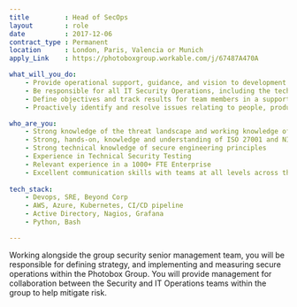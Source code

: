 ```yaml
---
title         : Head of SecOps
layout        : role
date          : 2017-12-06
contract_type : Permanent
location      : London, Paris, Valencia or Munich
apply_Link    : https://photoboxgroup.workable.com/j/67487A470A

what_will_you_do:
    - Provide operational support, guidance, and vision to development teams. Work with team and product owners, providing guidance and execution of best practice.
    - Be responsible for all IT Security Operations, including the technology and production environments
    - Define objectives and track results for team members in a supportive, motivating, and fact-driven way
    - Proactively identify and resolve issues relating to people, product, tech and development.

who_are_you:
    - Strong knowledge of the threat landscape and working knowledge of global threats to cybersecurity
    - Strong, hands-on, knowledge and understanding of ISO 27001 and NIST Cybersecurity Framework
    - Strong technical knowledge of secure engineering principles
    - Experience in Technical Security Testing
    - Relevant experience in a 1000+ FTE Enterprise
    - Excellent communication skills with teams at all levels across the business
    
tech_stack:
    - Devops, SRE, Beyond Corp
    - AWS, Azure, Kubernetes, CI/CD pipeline
    - Active Directory, Nagios, Grafana
    - Python, Bash

---
```


Working alongside the group security senior management team, you will be responsible for defining strategy, and implementing and measuring secure operations within the Photobox Group. You will provide management for collaboration between the Security and IT Operations teams within the group to help mitigate risk.

